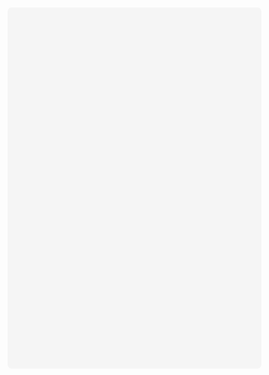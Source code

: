 <div
 class="canva-embed"
 data-design-id="DADjILoy2kQ"
 data-height-ratio="1.4143"
 style="padding:141.4286% 5px 5px 5px;background:rgba(0,0,0,0.03);border-radius:8px;"
></div>
<script async src="https:&#x2F;&#x2F;sdk.canva.com&#x2F;v1&#x2F;embed.js"></script>
<a href="https:&#x2F;&#x2F;www.canva.com&#x2F;design&#x2F;DADjILoy2kQ&#x2F;view?utm_content=DADjILoy2kQ&amp;utm_campaign=designshare&amp;utm_medium=embeds&amp;utm_source=link" target="_blank"</a>
